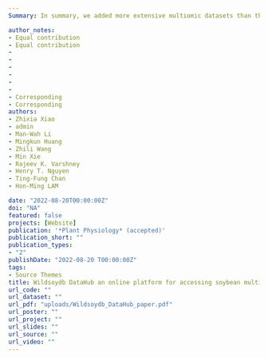 ```yaml
---
Summary: In summary, we added more extensive multiomic datasets than the current soybean websites and developed unique functionalities like primer design and universal sequence retrieval to greatly minimize biologists efforts while studying gene regulation. All of these features work together to make Wildsoydb DataHub a user-centric web interface for accessing soybean genomes and genomic resources from multiple high-quality references. We believe it will be an efficient platform for biologists and breeders and accelerate their studies.

author_notes:
- Equal contribution
- Equal contribution
-
-
-
-
-
-
- Corresponding
- Corresponding
authors:
- Zhixia Xiao
- admin
- Man-Wah Li
- Mingkun Huang
- Zhili Wang
- Min Xie
- Rajeev K. Varshney
- Henry T. Nguyen
- Ting-Fung Chan
- Hon-Ming LAM 

date: "2022-08-20T00:00:00Z"
doi: "NA"
featured: false
projects: [Website]
publication: '*Plant Physiology* (accepted)'
publication_short: ""
publication_types:
- "2"
publishDate: "2022-08-20 T00:00:00Z"
tags:
- Source Themes
title: Wildsoydb DataHub an online platform for accessing soybean multiomic datasets across multiple reference genomes
url_code: ""
url_dataset: ""
url_pdf: "uploads/Wildsoydb_DataHub_paper.pdf"
url_poster: ""
url_project: ""
url_slides: ""
url_source: ""
url_video: ""
---
```




